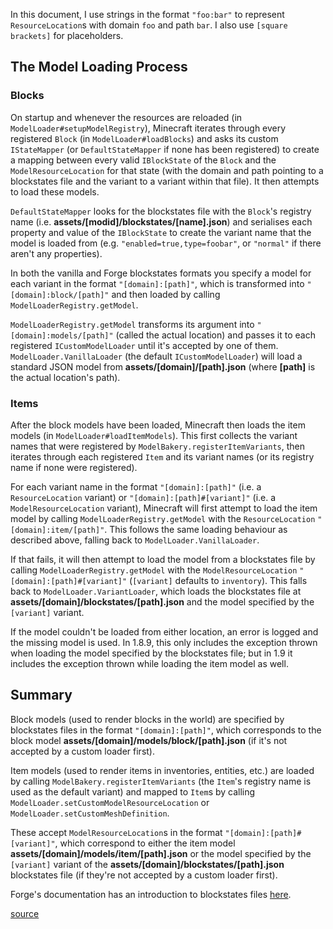 In this document, I use strings in the format `"foo:bar"` to represent `ResourceLocation`s with domain `foo` and path `bar`. I also use `[square brackets]` for placeholders.

## The Model Loading Process

### Blocks
On startup and whenever the resources are reloaded (in `ModelLoader#setupModelRegistry`), Minecraft iterates through every registered `Block` (in `ModelLoader#loadBlocks`) and asks its custom `IStateMapper` (or `DefaultStateMapper` if none has been registered) to create a mapping between every valid `IBlockState` of the `Block` and the `ModelResourceLocation` for that state (with the domain and path pointing to a blockstates file and the variant to a variant within that file). It then attempts to load these models.

`DefaultStateMapper` looks for the blockstates file with the `Block`'s registry name (i.e. **assets/[modid]/blockstates/[name].json**) and serialises each property and value of the `IBlockState` to create the variant name that the model is loaded from (e.g. `"enabled=true,type=foobar"`, or `"normal"` if there aren't any properties).

In both the vanilla and Forge blockstates formats you specify a model for each variant in the format `"[domain]:[path]"`, which is transformed into `"[domain]:block/[path]"` and then loaded by calling `ModelLoaderRegistry.getModel`.

`ModelLoaderRegistry.getModel` transforms its argument into `"[domain]:models/[path]"` (called the actual location) and passes it to each registered `ICustomModelLoader` until it's accepted by one of them. `ModelLoader.VanillaLoader` (the default `ICustomModelLoader`) will load a standard JSON model from **assets/[domain]/[path].json** (where **[path]** is the actual location's path).

### Items
After the block models have been loaded, Minecraft then loads the item models (in `ModelLoader#loadItemModels`). This first collects the variant names that were registered by `ModelBakery.registerItemVariants`, then iterates through each registered `Item` and its variant names (or its registry name if none were registered).

For each variant name in the format `"[domain]:[path]"` (i.e. a `ResourceLocation` variant) or `"[domain]:[path]#[variant]"` (i.e. a `ModelResourceLocation` variant), Minecraft will first attempt to load the item model by calling `ModelLoaderRegistry.getModel` with the `ResourceLocation` `"[domain]:item/[path]"`. This follows the same loading behaviour as described above, falling back to `ModelLoader.VanillaLoader`.

If that fails, it will then attempt to load the model from a blockstates file by calling `ModelLoaderRegistry.getModel` with the `ModelResourceLocation` `"[domain]:[path]#[variant]"` (`[variant]` defaults to `inventory`). This falls back to `ModelLoader.VariantLoader`, which loads the blockstates file at **assets/[domain]/blockstates/[path].json** and the model specified by the `[variant]` variant.

If the model couldn't be loaded from either location, an error is logged and the missing model is used. In 1.8.9, this only includes the exception thrown when loading the model specified by the blockstates file; but in 1.9 it includes the exception thrown while loading the item model as well.

## Summary

Block models (used to render blocks in the world) are specified by blockstates files in the format `"[domain]:[path]"`, which corresponds to the block model **assets/[domain]/models/block/[path].json** (if it's not accepted by a custom loader first).

Item models (used to render items in inventories, entities, etc.) are loaded by calling `ModelBakery.registerItemVariants` (the `Item`'s registry name is used as the default variant) and mapped to `Item`s by calling `ModelLoader.setCustomModelResourceLocation` or `ModelLoader.setCustomMeshDefinition`.

These accept `ModelResourceLocation`s in the format `"[domain]:[path]#[variant]"`, which correspond to either the item model **assets/[domain]/models/item/[path].json** or the model specified by the `[variant]` variant of the **assets/[domain]/blockstates/[path].json** blockstates file (if they're not accepted by a custom loader first).

Forge's documentation has an introduction to blockstates files [here](http://mcforge.readthedocs.io/en/latest/blockstates/introduction/).


[source](https://gist.github.com/Choonster/1ee75eecb82c001ec10eca75be924bce)